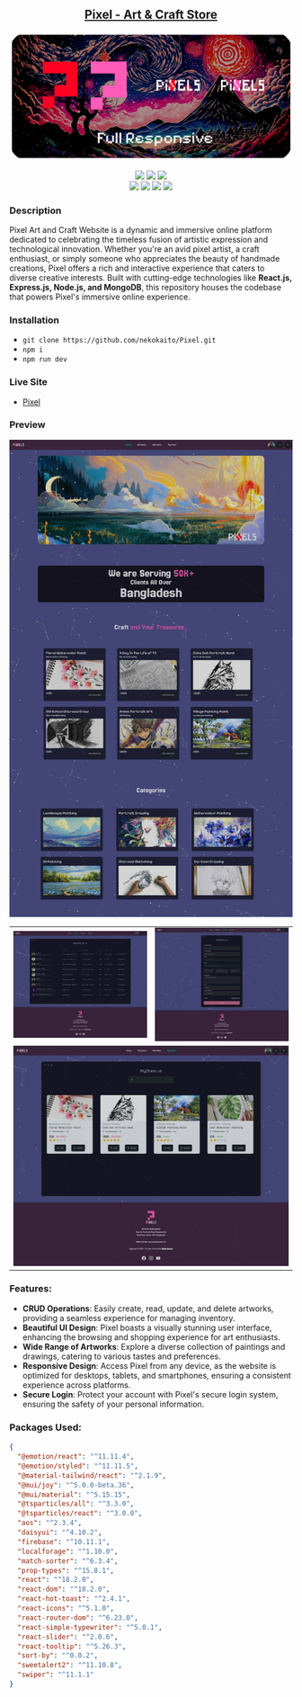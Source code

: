 
<h2 align="center"><u>Pixel - Art & Craft Store</u></h2>

![](images/banner.png)
<p align="center">
    <img src="https://img.shields.io/github/stars/nekokaito/Pixel?style=for-the-badge&color=orange">
    <img src="https://img.shields.io/github/forks/nekokaito/Pixel?style=for-the-badge&color=purple">
    <img src="https://img.shields.io/github/contributors/nekokaito/Pixel?style=for-the-badge&color=cyan">
<br>
    <img src="https://img.shields.io/badge/Author-Siddiq Sazzad-magenta?style=flat-square">
    <img src="https://img.shields.io/badge/Open%20Source-Yes-orange?style=flat-square">
    <img src="https://img.shields.io/badge/Maintained-Yes-cyan?style=flat-square">
    <img src="https://img.shields.io/badge/Written%20In-React.js-blue?style=flat-square">
</p>

### Description
Pixel Art and Craft Website is a dynamic and immersive online platform dedicated to celebrating the timeless fusion of artistic expression and technological innovation. Whether you're an avid pixel artist, a craft enthusiast, or simply someone who appreciates the beauty of handmade creations, Pixel offers a rich and interactive experience that caters to diverse creative interests. Built with cutting-edge technologies like **React.js, Express.js, Node.js, and MongoDB**, this repository houses the codebase that powers Pixel's immersive online experience.

### Installation
 - `git clone https://github.com/nekokaito/Pixel.git`
 - `npm i `
 - `npm run dev`


### Live Site 
-  [Pixel](https://pixels-shop-bd.web.app/)


### Preview

![](images/Home.png)
<table style="width: 100%;">
  <tr>
    <td style="width: 50%;">
      <img src="images/Pic1.png" style="width: 100%;">
    </td>
    <td style="width: 50%;">
      <img src="images/Pic2.png" style="width: 100%;">
    </td>
  </tr>
  <tr>
    <td colspan="2" style="width: 50%;">
      <img src="images/Pic3.png" style="width: 100%;">
    </td>
  </tr>
</table>


### Features:
- **CRUD Operations**: Easily create, read, update, and delete artworks, providing a seamless experience for managing inventory.
- **Beautiful UI Design**: Pixel boasts a visually stunning user interface, enhancing the browsing and shopping experience for art enthusiasts.
- **Wide Range of Artworks**: Explore a diverse collection of paintings and drawings, catering to various tastes and preferences.
- **Responsive Design**: Access Pixel from any device, as the website is optimized for desktops, tablets, and smartphones, ensuring a consistent experience across platforms.
- **Secure Login**: Protect your account with Pixel's secure login system, ensuring the safety of your personal information.

### Packages Used:
```json
{
  "@emotion/react": "^11.11.4",
  "@emotion/styled": "^11.11.5",
  "@material-tailwind/react": "^2.1.9",
  "@mui/joy": "^5.0.0-beta.36",
  "@mui/material": "^5.15.15",
  "@tsparticles/all": "^3.3.0",
  "@tsparticles/react": "^3.0.0",
  "aos": "^2.3.4",
  "daisyui": "^4.10.2",
  "firebase": "^10.11.1",
  "localforage": "^1.10.0",
  "match-sorter": "^6.3.4",
  "prop-types": "^15.8.1",
  "react": "^18.2.0",
  "react-dom": "^18.2.0",
  "react-hot-toast": "^2.4.1",
  "react-icons": "^5.1.0",
  "react-router-dom": "^6.23.0",
  "react-simple-typewriter": "^5.0.1",
  "react-slider": "^2.0.6",
  "react-tooltip": "^5.26.3",
  "sort-by": "^0.0.2",
  "sweetalert2": "^11.10.8",
  "swiper": "^11.1.1"
}
```
